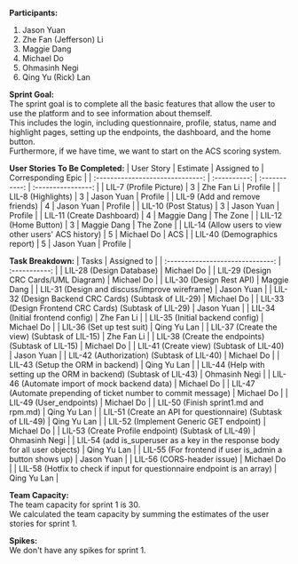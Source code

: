 <b>Participants:</b>
1. Jason Yuan
2. Zhe Fan (Jefferson) Li
3. Maggie Dang
4. Michael Do
5. Ohmasinh Negi
6. Qing Yu (Rick) Lan

<b>Sprint Goal:</b><br>
The sprint goal is to complete all the basic features that allow the user to use the platform and to see information about themself.<br>
This includes the login, including questionnaire, profile, status, name and highlight pages, setting up the endpoints, the dashboard, and the home button.<br>
Furthermore, if we have time, we want to start on the ACS scoring system.

<b>User Stories To Be Completed:</b>
| User Story                                                   | Estimate     | Assigned to   | Corresponding Epic |
| :------------------------------:                             | :----------: | :-----------: | :----------------: |
| LIL-7 (Profile Picture)                                      | 3            | Zhe Fan Li    | Profile            |
| LIL-8 (Highlights)                                           | 3            | Jason Yuan    | Profile            |
| LIL-9 (Add and remove friends)                               | 4            | Jason Yuan    | Profile            |
| LIL-10 (Post Status)                                         | 3            | Jason Yuan    | Profile            |
| LIL-11 (Create Dashboard)                                    | 4            | Maggie Dang   | The Zone           |
| LIL-12 (Home Button)                                         | 3            | Maggie Dang   | The Zone           |
| LIL-14 (Allow users to view other users' ACS history)        | 5            | Michael Do    | ACS                |
| LIL-40 (Demographics report)                                 | 5            | Jason Yuan    | Profile            |

<b>Task Breakdown:</b>
| Tasks                                                                                 | Assigned to   |
| :------------------------------:                                                      | :-----------: |
| LIL-28 (Design Database)                                                              | Michael Do    |
| LIL-29 (Design CRC Cards/UML Diagram)                                                 | Michael Do    |
| LIL-30 (Design Rest API)                                                              | Maggie Dang   |
| LIL-31 (Design and discuss/improve wireframe)                                         | Jason Yuan    |
| LIL-32 (Design Backend CRC Cards) (Subtask of LIL-29)                                 | Michael Do    |
| LIL-33 (Design Frontend CRC Cards) (Subtask of LIL-29)                                | Jason Yuan    |
| LIL-34 (Initial frontend config)                                                      | Zhe Fan Li    |
| LIL-35 (Initial backend config)                                                       | Michael Do    |
| LIL-36 (Set up test suit)                                                             | Qing Yu Lan   |
| LIL-37 (Create the view) (Subtask of LIL-15)                                          | Zhe Fan Li    |
| LIL-38 (Create the endpoints) (Subtask of LIL-15)                                     | Michael Do    |
| LIL-41 (Create view) (Subtask of LIL-40)                                              | Jason Yuan    |
| LIL-42 (Authorization) (Subtask of LIL-40)                                            | Michael Do    |
| LIL-43 (Setup the ORM in backend)                                                     | Qing Yu Lan   |
| LIL-44 (Help with setting up the ORM in backend) (Subtask of LIL-43)                  | Ohmasinh Negi |
| LIL-46 (Automate import of mock backend data)                                         | Michael Do    |
| LIL-47 (Automate prepending of ticket number to commit message)                       | Michael Do    |
| LIL-49 (User_endpoints)                                                               | Michael Do    |
| LIL-50 (Finish sprint1.md and rpm.md)                                                 | Qing Yu Lan   |
| LIL-51 (Create an API for questionnaire) (Subtask of LIL-49)                          | Qing Yu Lan   |
| LIL-52 (Implement Generic GET endpoint)                                               | Michael Do    |
| LIL-53 (Create Profile endpoint) (Subtask of LIL-49)                                  | Ohmasinh Negi |
| LIL-54 (add is_superuser as a key in the response body for all user objects)          | Qing Yu Lan   |
| LIL-55 (For frontend if user is_admin a button shows up)                              | Jason Yuan    |
| LIL-56 (CORS-header issue)                                                            | Michael Do    |
| LIL-58 (Hotfix to check if input for questionnaire endpoint is an array)              | Qing Yu Lan   |


<b>Team Capacity:</b><br>
The team capacity for sprint 1 is 30.<br>
We calculated the team capacity by summing the estimates of the user stories for sprint 1.

<b>Spikes:</b><br>
We don't have any spikes for sprint 1.
